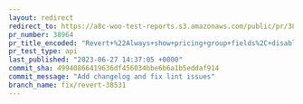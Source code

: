 ```yaml
---
layout: redirect
redirect_to: https://a8c-woo-test-reports.s3.amazonaws.com/public/pr/38964/api/index.html
pr_number: 38964
pr_title_encoded: "Revert+%22Always+show+pricing+group+fields%2C+disable+if+not+available+for+a+product+type+%28%2338531%29%22"
pr_test_type: api
last_published: "2023-06-27 14:37:05 +0000"
commit_sha: 49940866419636df456034bbe6b6a1b5eddaf914
commit_message: "Add changelog and fix lint issues"
branch_name: fix/revert-38531
---
```

